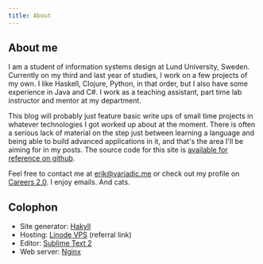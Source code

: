 ```yaml
---
title: About
---
```


## About me

I am a student of information systems design at Lund University, Sweden. Currently on my third and last year of studies, I work on a few projects of my own. I like Haskell, Clojure, Python, in that order, but I also have some experience in Java and C#. I work as a teaching assistant, part time lab instructor and mentor at my department.

This blog will probably just feature basic write ups of small time projects in whatever technologies I got worked up about at the moment. There is often a serious lack of material on the step just between learning a language and being able to build advanced applications in it, and that's the area I'll be aiming for in my posts. The source code for this site is [available for reference on github][variadicgh].

Feel free to contact me at <erik@variadic.me> or check out my profile on [Careers 2.0][careers]. I enjoy emails. And cats.

## Colophon

- Site generator: [Hakyll][hakyll]
- Hosting: [Linode VPS][linode] (referral link)
- Editor: [Sublime Text 2][subl]
- Web server: [Nginx][nginx]

[hakyll]: http://jaspervdj.be/hakyll/
[markdown]: http://daringfireball.net/projects/markdown/
[subl]: http://www.sublimetext.com/2
[nginx]: http://nginx.org/
[linode]: http://www.linode.com/?r=149bc10682eeaffb72d9bd6e7a4e722c5687768a
[variadicgh]: https://github.com/eakron/variadic.me
[careers]: http://careers.stackoverflow.com/eakron
